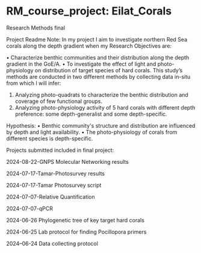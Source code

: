 # RM_course_project: Eilat_Corals
Research Methods final 

Project Readme Note:
In my project I aim to investigate northern Red Sea corals along the depth gradient when my Research Objectives are:

•	Characterize benthic communities and their distribution along the depth gradient in the GoE/A.
•	To investigate the effect of light and photo-physiology on distribution of target species of hard corals. 
This study’s methods are conducted in two different methods by collecting data in-situ from which I will infer:
1.	Analyzing photo-quadrats to characterize the benthic distribution and coverage of few functional groups. 
2.	Analyzing photo-physiology activity of 5 hard corals with different depth preference: some depth-generalist and some depth-specific.

Hypothesis:
•	Benthic community's structure and distribution are influenced by depth and light availability.
•	The photo-physiology of corals from different species is depth-specific.   

Projects submitted included in final project: 

2024-08-22-GNPS Molecular Networking results

2024-07-17-Tamar-Photosurvey results

2024-07-17-Tamar Photosurvey script

2024-07-07-Relative Quantification

2024-07-07-qPCR

2024-06-26 Phylogenetic tree of key target hard corals

2024-06-25 Lab protocol for finding Pocillopora primers

2024–06-24 Data collecting protocol
